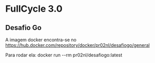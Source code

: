 # FullCycle 3.0
## Desafio Go

A imagem docker encontra-se no https://hub.docker.com/repository/docker/pr02nl/desafiogo/general

Para rodar ela:
docker run --rm  pr02nl/desafiogo:latest

